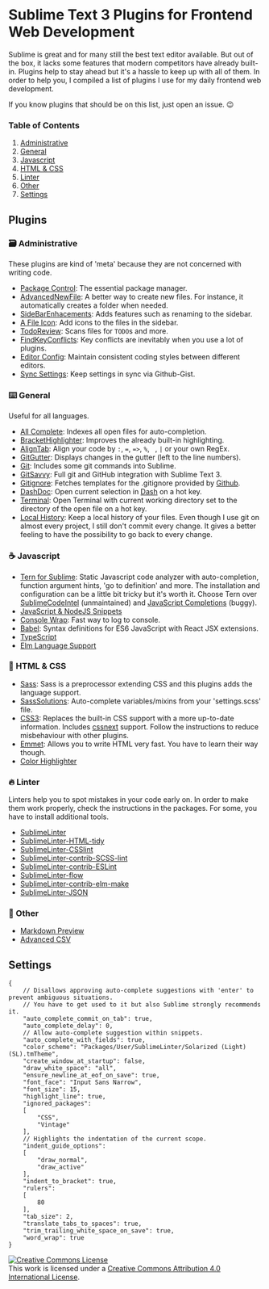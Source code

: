# Sublime Text 3 Plugins for Frontend Web Development

Sublime is great and for many still the best text editor available. But out of the box, it lacks some features that modern competitors have already built-in. Plugins help to stay ahead but it's a hassle to keep up with all of them. In order to help you, I compiled a list of plugins I use for my daily frontend web development. 

If you know plugins that should be on this list, just open an issue. 😉

### Table of Contents

1. [Administrative](#administrative)
2. [General](#general)
3. [Javascript](#javascript)
4. [HTML & CSS](#htmlcss)
5. [Linter](#linter)
6. [Other](#other)
7. [Settings](#settings)

## Plugins

<a name="administrative"/>

### 🗃 Administrative 
These plugins are kind of 'meta' because they are not concerned with writing code.

* [Package Control](https://packagecontrol.io/packages/Package%20Control): The essential package manager.
* [AdvancedNewFile](https://packagecontrol.io/packages/AdvancedNewFile): A better way to create new files. For instance, it automatically creates a folder when needed.
* [SideBarEnhacements](https://packagecontrol.io/packages/SideBarEnhancements): Adds features such as renaming to the sidebar.
* [A File Icon](https://packagecontrol.io/packages/A%20File%20Icon): Add icons to the files in the sidebar.
* [TodoReview](https://packagecontrol.io/packages/TodoReview): Scans files for `TODO`s and more.
* [FindKeyConflicts](https://packagecontrol.io/packages/FindKeyConflicts): Key conflicts are inevitably when you use a lot of plugins.
* [Editor Config](https://packagecontrol.io/packages/EditorConfig): Maintain consistent coding styles between different editors.
* [Sync Settings](https://packagecontrol.io/packages/Sync%20Settings): Keep settings in sync via Github-Gist.


<a name="general"/>

### ⌨️ General 
Useful for all languages.

* [All Complete](https://packagecontrol.io/packages/All%20Autocomplete): Indexes all open files for auto-completion.
* [BracketHighlighter](https://packagecontrol.io/packages/BracketHighlighter): Improves the already built-in highlighting.
* [AlignTab](https://packagecontrol.io/packages/AlignTab): Align your code by `:`, `=`, `=>`, `%`, ` `, `|` or your own RegEx.
* [GitGutter](https://packagecontrol.io/packages/GitGutter): Displays changes in the gutter (left to the line numbers).
* [Git](https://packagecontrol.io/packages/Git): Includes some git commands into Sublime.
* [GitSavvy](https://packagecontrol.io/packages/GitSavvy): Full git and GitHub integration with Sublime Text 3.
* [Gitignore](https://packagecontrol.io/packages/Gitignore): Fetches templates for the .gitignore provided by [Github](https://github.com/github/gitignore).
* [DashDoc](https://packagecontrol.io/packages/DashDoc): Open current selection in [Dash](https://kapeli.com/dash) on a hot key.
* [Terminal](https://packagecontrol.io/packages/Terminal): Open Terminal with current working directory set to the directory of the open file on a hot key.
* [Local History](https://packagecontrol.io/packages/Local%20History): Keep a local history of your files. Even though I use git on almost every project, I still don't commit every change. It gives a better feeling to have the possibility to go back to every change.

<a name="javascript"/>

### ☕️ Javascript
* [Tern for Sublime](https://packagecontrol.io/packages/tern_for_sublime): Static Javascript code analyzer with auto-completion, function argument hints, 'go to definition' and more. The installation and configuration can be a little bit tricky but it's worth it. Choose Tern over [SublimeCodeIntel](https://packagecontrol.io/packages/SublimeCodeIntel) (unmaintained) and [JavaScript Completions](https://packagecontrol.io/packages/JavaScript%20Completions) (buggy). 
* [JavaScript & NodeJS Snippets](https://packagecontrol.io/packages/JavaScript%20%26%20NodeJS%20Snippets)
* [Console Wrap](https://packagecontrol.io/packages/Console%20Wrap): Fast way to log to console.
* [Babel](https://packagecontrol.io/packages/Babel): Syntax definitions for ES6 JavaScript with React JSX extensions.
* [TypeScript](https://packagecontrol.io/packages/TypeScript)
* [Elm Language Support](https://packagecontrol.io/packages/Elm%20Language%20Support)

<a name="htmlcss"/>

### 🎨 HTML & CSS 
* [Sass](https://packagecontrol.io/packages/Sass): Sass is a preprocessor extending CSS and this plugins adds the language support.
* [SassSolutions](https://packagecontrol.io/packages/SassSolution): Auto-complete variables/mixins from your 'settings.scss' file.
* [CSS3](https://packagecontrol.io/packages/CSS3): Replaces the built-in CSS support with a more up-to-date information. Includes [cssnext](http://cssnext.io) support. Follow the instructions to reduce misbehaviour with other plugins.
* [Emmet](https://packagecontrol.io/packages/Emmet): Allows you to write HTML very fast. You have to learn their way though.
* [Color Highlighter](https://packagecontrol.io/packages/Color%20Highlighter)

<a name="linter"/>

### 🔥 Linter 
Linters help you to spot mistakes in your code early on. In order to make them work properly, check the instructions in the packages. For some, you have to install additional tools.

* [SublimeLinter](https://packagecontrol.io/packages/SublimeLinter)
* [SublimeLinter-HTML-tidy](https://packagecontrol.io/packages/SublimeLinter-html-tidy)
* [SublimeLinter-CSSlint](https://packagecontrol.io/packages/SublimeLinter-csslint)
* [SublimeLinter-contrib-SCSS-lint](https://packagecontrol.io/packages/SublimeLinter-contrib-scss-lint)
* [SublimeLinter-contrib-ESLint](https://packagecontrol.io/packages/SublimeLinter-contrib-eslint)
* [SublimeLinter-flow](https://packagecontrol.io/packages/SublimeLinter-flow)
* [SublimeLinter-contrib-elm-make](https://packagecontrol.io/packages/SublimeLinter-contrib-elm-make)
* [SublimeLinter-JSON](https://packagecontrol.io/packages/SublimeLinter-json)

<a name="other"/>

### 👥 Other
* [Markdown Preview](https://packagecontrol.io/packages/Markdown%20Preview)
* [Advanced CSV](https://packagecontrol.io/packages/Advanced%20CSV)

<a name="settings"/>

## Settings
```
{
    // Disallows approving auto-complete suggestions with 'enter' to prevent ambiguous situations.
    // You have to get used to it but also Sublime strongly recommends it.
    "auto_complete_commit_on_tab": true,
    "auto_complete_delay": 0,
    // Allow auto-complete suggestion within snippets.
    "auto_complete_with_fields": true,
    "color_scheme": "Packages/User/SublimeLinter/Solarized (Light) (SL).tmTheme",
    "create_window_at_startup": false,
    "draw_white_space": "all",
    "ensure_newline_at_eof_on_save": true,
    "font_face": "Input Sans Narrow",
    "font_size": 15,
    "highlight_line": true,
    "ignored_packages":
    [
        "CSS",
        "Vintage"
    ],
    // Highlights the indentation of the current scope.
    "indent_guide_options":
    [
        "draw_normal",
        "draw_active"
    ],
    "indent_to_bracket": true,
    "rulers":
    [
        80
    ],
    "tab_size": 2,
    "translate_tabs_to_spaces": true,
    "trim_trailing_white_space_on_save": true,
    "word_wrap": true
}

```

<a rel="license" href="http://creativecommons.org/licenses/by/4.0/"><img alt="Creative Commons License" style="border-width:0" src="https://i.creativecommons.org/l/by/4.0/88x31.png" /></a><br />This work is licensed under a <a rel="license" href="http://creativecommons.org/licenses/by/4.0/">Creative Commons Attribution 4.0 International License</a>.

